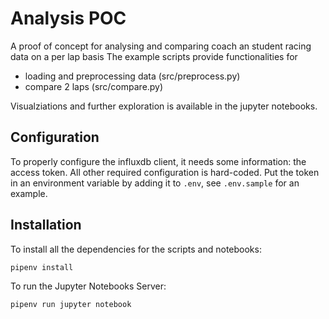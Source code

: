 # Analysis POC

A proof of concept for analysing and comparing coach an student racing data on a per lap basis
The example scripts provide functionalities for

- loading and preprocessing data (src/preprocess.py)
- compare 2 laps (src/compare.py)

Visualziations and further exploration is available in the jupyter notebooks.

## Configuration

To properly configure the influxdb client, it needs some information: the access token. All other
required configuration is hard-coded. Put the token in an environment variable by adding it to `.env`, see `.env.sample` for an example.

## Installation

To install all the dependencies for the scripts and notebooks:

```shell
pipenv install
```

To run the Jupyter Notebooks Server:

```shell
pipenv run jupyter notebook
```
